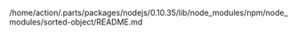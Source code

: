 /home/action/.parts/packages/nodejs/0.10.35/lib/node_modules/npm/node_modules/sorted-object/README.md